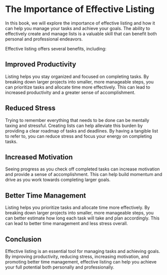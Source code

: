 The Importance of Effective Listing
=================================================

In this book, we will explore the importance of effective listing and how it can help you manage your tasks and achieve your goals. The ability to effectively create and manage lists is a valuable skill that can benefit both personal and professional endeavors.

Effective listing offers several benefits, including:

Improved Productivity
---------------------

Listing helps you stay organized and focused on completing tasks. By breaking down larger projects into smaller, more manageable steps, you can prioritize tasks and allocate time more effectively. This can lead to increased productivity and a greater sense of accomplishment.

Reduced Stress
--------------

Trying to remember everything that needs to be done can be mentally taxing and stressful. Creating lists can help alleviate this burden by providing a clear roadmap of tasks and deadlines. By having a tangible list to refer to, you can reduce stress and focus your energy on completing tasks.

Increased Motivation
--------------------

Seeing progress as you check off completed tasks can increase motivation and provide a sense of accomplishment. This can help build momentum and drive as you work towards completing larger goals.

Better Time Management
----------------------

Listing helps you prioritize tasks and allocate time more effectively. By breaking down larger projects into smaller, more manageable steps, you can better estimate how long each task will take and plan accordingly. This can lead to better time management and less stress overall.

Conclusion
----------

Effective listing is an essential tool for managing tasks and achieving goals. By improving productivity, reducing stress, increasing motivation, and promoting better time management, effective listing can help you achieve your full potential both personally and professionally.
